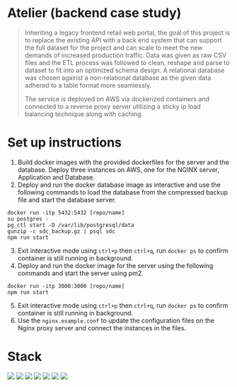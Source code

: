 # Atelier (backend case study)
> Inheriting a legacy frontend retail web portal, the goal of this project is to replace the existing API with a back end system that can support the full dataset for the project and can scale to meet the new demands of increased production traffic. Data was given as raw CSV files and the ETL process was followed to clean, reshape and parse to dataset to fit into an optimized schema design. A relational database was chosen against a non-relational database as the given data adhered to a table format more seamlessly.
>
> The service is deployed on AWS via dockerized containers and connected to a reverse proxy server utilizing a sticky ip load balancing technique along with caching.

# Set up instructions
1. Build docker images with the provided dockerfiles for the server and the database. Deploy three instances on AWS, one for the NGINX server, Application and Database.
2. Deploy and run the docker database image as interactive and use the following commands to load the database from the compressed backup file and start the database server.
```
docker run -itp 5432:5432 [repo/name]
su postgres -
pg_ctl start -D /var/lib/postgresql/data
gunzip -c sdc_backup.gz | psql sdc
npm run start
```
3. Exit interactive mode using `ctrl+p` then `ctrl+q`, run `docker ps` to confirm container is still running in background.
4. Deploy and run the docker image for the server using the following commands and start the server using pm2.
```
docker run -itp 3000:3000 [repo/name]
npm run start
```
5. Exit interactive mode using `ctrl+p` then `ctrl+q`, run `docker ps` to confirm container is still running in background.
6. Use the `nginx.example.conf` to update the configuration files on the Nginx proxy server and connect the instances in the files.

# Stack
<div>
  <img src="https://img.shields.io/badge/Docker-2CA5E0?style=for-the-badge&logo=docker&logoColor=white" />
  <img src="https://img.shields.io/badge/Node.js-339933?style=for-the-badge&logo=nodedotjs&logoColor=white" />
  <img src="https://img.shields.io/badge/Express.js-000000?style=for-the-badge&logo=express&logoColor=white" />
  <img src="https://img.shields.io/badge/PostgreSQL-316192?style=for-the-badge&logo=postgresql&logoColor=white" />
  <img src="https://img.shields.io/badge/eslint-3A33D1?style=for-the-badge&logo=eslint&logoColor=white" />
  <img src="https://img.shields.io/badge/Amazon_AWS-FF9900?style=for-the-badge&logo=amazonaws&logoColor=white" />
  <img src="https://img.shields.io/badge/Nginx-009639?style=for-the-badge&logo=nginx&logoColor=white" />
</div>